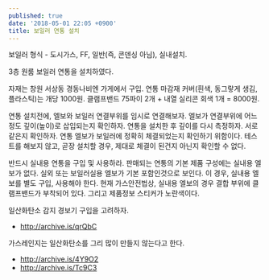 ```yaml
---
published: true
date: '2018-05-01 22:05 +0900'
title: 보일러 연통 설치
---
```

보일러 형식 - 도시가스, FF, 일반(즉, 콘덴싱 아님), 실내설치.

3층 원룸 보일러 연통을 설치하였다.

자재는 창원 서상동 경동나비엔 가게에서 구입.
연통 마감재 커버(흰색, 동그랗게 생김, 플라스틱)는 개당 1000원.
클램프밴드 75파이 2개 + 내열 실리콘 회색 1개 = 8000원.

연통 설치전에, 엘보와 보일러 연결부위를 임시로 연결해보자. 엘보가 연결부위에 어느 정도 깊이(높이)로 삽입되는지 확인하자. 연통을 설치한 후 깊이를 다시 측정하자. 서로 같은지 확인하자. 연통 엘보가 보일러에 정확히 체결되었는지 확인하기 위함이다. 테스트를 해보지 않고, 곧장 설치할 경우, 제대로 체결이 된건지 아닌지 확인할 수 없다.

반드시 실내용 연통을 구입 및 사용하라. 판매되는 연통의 기본 제품 구성에는 실내용 엘보가 없다. 실외 또는 보일러실용 엘보가 기본 포함인것으로 보인다. 이 경우, 실내용 엘보를 별도 구입, 사용해야 한다. 현재 가스안전법상, 실내용 엘보의 경우 결합 부위에 클램프밴드가 부착되어 있다. 그리고 제품정보 스티커가 노란색이다.

일산화탄소 감지 경보기 구입을 고려하자.
* <http://archive.is/qrQbC>

가스레인지는 일산화탄소를 그리 많이 만들지 않는다고 한다.
* <http://archive.is/4Y9O2>
* <http://archive.is/Tc9C3>